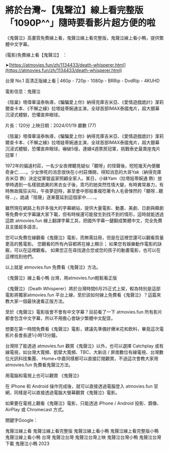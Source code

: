 # 將於台灣~【鬼聲泣】線上看完整版「1090P^^」隨時要看影片超方便的啦

《鬼聲泣》高畫質免費線上看，鬼聲泣線上看完整版，鬼聲泣線上看小鴨，提供繁體中文字幕。

(電影)免費線上看【鬼聲泣】 ：

➤[https://atmovies.fun/zh/1134433/death-whisperer.html](https://atmovies.fun/zh/1134433/death-whisperer.html)

台灣 No.1 高清正版線上看 | 460p - 720p - 1080p - BRRip - DvdRip - 4KUHD


電影信息：鬼聲泣

《陰巢》塔偉華温泰執導，《騙騙愛上你》納得克庫吉米亞、《愛情遊戲詭計》潔莉爾查卡本、《不解之緣》拉塔娃蒂婉通主演，全球首部IMAX泰國鬼片，超大銀幕沉浸式體驗，恐懼直奔眼球。

片長：120分 上映日期：2024/01/19 廳數 (77)

《陰巢》塔偉華温泰執導，《騙騙愛上你》納得克庫吉米亞、《愛情遊戲詭計》潔莉爾查卡本、《不解之緣》拉塔娃蒂婉通主演，全球首部IMAX泰國鬼片，超大銀幕沉浸式體驗，恐懼直奔眼球。嚇破5億，連續4週票房冠軍，挑戰泰史最賣座鬼片冠軍！

1972年的偏遠村莊，一名少女夜裡聽見疑似「聽呀」的怪聲後，短短幾天內便離奇身亡......。少女慘死的消息很快在小村莊傳開，得知消息的大哥Yak（納得克庫吉米亞 飾）決定從軍營返家照顧全家人。某日，小妹Yam（拉塔娃蒂婉通 飾）放學時遇到一名樣貌詭異的黑衣女子後，乖巧的她突然性情大變，有時異常暴力，有時無故瘋狂尖叫，午夜夢迴時，甚至會中邪般重複唸著令人毛骨悚然的「聽呀…聽呀…」，詭譎「陰聲」逐漸蔓延到這個家中…….。

雖然現在網路上有許多強大的字幕網站，提供大量電影、動畫、美劇、日劇與韓劇等免費中文字幕讓大家下載，但有時候還可能發生到找不到的情形，這時就能透過這款 atmovies.fun 線上翻譯字幕工具，把國外字幕一鍵翻成繁體中文，完全免費且支援超多語言。

您可以免費在線觀看《鬼聲泣》電影，而無需註冊，但是在這裡您還可以觀看質量更高的舊電影。 您觀看的所有內容都將在線上顯示； 如果您有娛樂動作電影的訣竅，可以在這裡觀看。 如果您正在尋找適合您或您的孩子的動畫電影，也可以在這裡找到他們。

以上就是 atmovies.fun 免費看《鬼聲泣》方法。

《鬼聲泣》線上看小鴨 台灣，用atmovies.fun輕鬆看正版

《鬼聲泣》（Death Whisperer）將於台灣時間6月25正式上架，較為特別是這部電影將獨家atmovies.fun 平台上線，至於該如何線上免費看《鬼聲泣》？這篇來教大家一個最快速看正版方法。

至於《鬼聲泣》電影版會不會有中文字幕？目前看了一下 atmovies.fun 所有影片都會包含中文字幕，所以不用擔心會缺少繁體中文配音。

想要在第一時間免費看《鬼聲泣》電影，建議先準備好爆米花和飲料，畢竟這次電影片長會長達1小時13分鐘。  

台灣除了能透過 atmovies.fun 觀賞《鬼聲泣》以外，也可以選擇 Catchplay 或有線電視，如台灣大寬頻、凱擘大寬頻、TBC、大新店 / 屏南數位有線電視、台灣數位光訊科技集團、 Home+中嘉同樣都可以直接訂閱觀賞，不過這次會教大家用 atmovies.fun 免費看鬼聲泣方法。

用電腦和電視上也可以觀賞 《鬼聲泣》

在 iPhone 和 Android 操作完成後，就可以直接透過電腦登入 atmovies.fun 官網，同樣是可以直接透過電腦大螢幕觀賞《鬼聲泣》電影。

如果要在電視上觀看《鬼聲泣》電影，只能透過 iPhone / Android 投影、鏡像、AirPlay 或 Chromecast 方式。


關鍵字Google：

鬼聲泣線上看
鬼聲泣線上看完整版
鬼聲泣線上看小鴨
鬼聲泣線上看完整版小鴨
鬼聲泣線上看小鴨 台灣
鬼聲泣台灣
鬼聲泣台灣上映
鬼聲泣台灣小鴨
鬼聲泣台灣下載
鬼聲泣小鴨 2023
